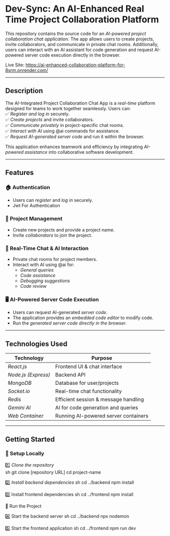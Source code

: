 # Dev-Sync: An AI-Enhanced Real Time Project Collaboration Platform 

This repository contains the source code for an *AI-powered project collaboration chat application*. The app allows users to create projects, invite collaborators, and communicate in private chat rooms. Additionally, users can interact with an AI assistant for code generation and request AI-powered server code execution directly in the browser.  

Live Site: https://ai-enhanced-collaboration-platform-for-8srm.onrender.com/

---

## Description  

The AI-Integrated Project Collaboration Chat App is a *real-time* platform designed for teams to work together seamlessly. Users can:  
✅ *Register and log in* securely.  
✅ *Create projects* and invite collaborators.  
✅ *Communicate privately* in project-specific chat rooms.  
✅ *Interact with AI* using @ai commands for assistance.  
✅ *Request AI-generated server code* and run it within the browser.  

This application enhances teamwork and efficiency by integrating *AI-powered assistance* into collaborative software development.  

---

## Features  

### 🏠 Authentication  
- Users can *register* and *log in* securely.  
- Jwt For Authentication  
 

### 📂 Project Management  
- Create new projects and provide a project name.  
- Invite *collaborators* to join the project.  
 

### 💬 Real-Time Chat & AI Interaction  
- Private chat rooms for project members.  
- Interact with AI using @ai for:  
  - *General queries*  
  - *Code assistance*  
  - *Debugging suggestions*  
  - *Code review*  
 
 
### 🖥 AI-Powered Server Code Execution  
- Users can request AI-generated *server code*.  
- The application provides an *embedded code editor* to modify code.  
- Run the *generated server code directly in the browser*.  
 

---

## Technologies Used  

| Technology    | Purpose |
|--------------|---------|
| *React.js* | Frontend UI & chat interface |
| *Node.js (Express)* | Backend API |
| *MongoDB* | Database for user/projects |
| *Socket.io* | Real-time chat functionality |
| *Redis* | Efficient session & message handling |
| *Gemini AI* | AI for code generation and queries |
| *Web Container* | Running AI-powered server containers |

---

## Getting Started  

### 🔹 Setup Locally  

1️⃣ *Clone the repository*  
sh
git clone [repository URL]
cd project-name

2️⃣ *Install backend dependencies* 
sh
cd ../backend
npm install

3️⃣ Install frontend dependencies
sh
cd ../frontend
npm install

🔹 Run the Project

4️⃣ Start the backend server
sh
cd ../backend
npx nodemon

5️⃣ Start the frontend application
sh
cd ../frontend
npm run dev
